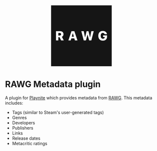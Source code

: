 <p align="center">
    <img src="Assets/rawg-logo.png" alt="RAWG Icon" />
</p>

# RAWG Metadata plugin

A plugin for [Playnite](https://playnite.link/) which provides metadata from [RAWG](https://rawg.io/). This metadata includes:

- Tags (similar to Steam's user-generated tags)
- Genres
- Developers
- Publishers
- Links
- Release dates
- Metacritic ratings
